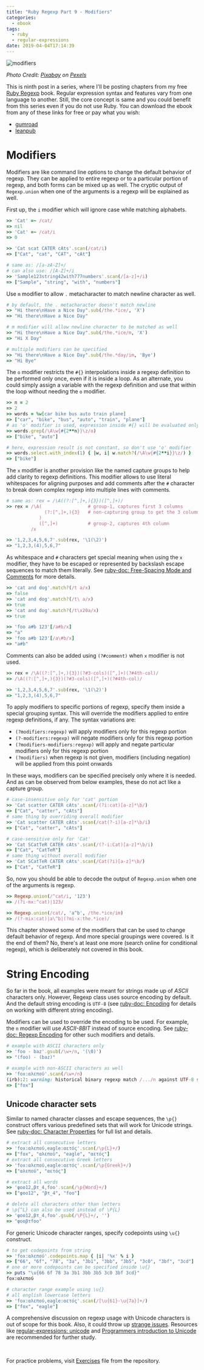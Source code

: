 ```yaml
---
title: "Ruby Regexp Part 9 - Modifiers"
categories:
  - ebook
tags:
  - ruby
  - regular-expressions
date: 2019-04-04T17:14:39
---
```


![modifiers](/images/ruby_regexp/modifiers.jpg)

*Photo Credit: [Pixabay](https://www.pexels.com/photo/computer-content-control-data-270700/) on [Pexels](https://www.pexels.com/)*

This is ninth post in a series, where I'll be posting chapters from my free [Ruby Regexp](https://github.com/learnbyexample/Ruby_Regexp) book. Regular expression syntax and features vary from one language to another. Still, the core concept is same and you could benefit from this series even if you do not use Ruby. You can download the ebook from any of these links for free or pay what you wish:

* [gumroad](https://gumroad.com/l/rubyregexp)
* [leanpub](https://leanpub.com/rubyregexp)

# Modifiers

Modifiers are like command line options to change the default behavior of regexp.  They can be applied to entire regexp or to a particular portion of regexp, and both forms can be mixed up as well. The cryptic output of `Regexp.union` when one of the arguments is a regexp will be explained as well.

First up, the `i` modifier which will ignore case while matching alphabets.

```ruby
>> 'Cat' =~ /cat/
=> nil
>> 'Cat' =~ /cat/i
=> 0

>> 'Cat scat CATER cAts'.scan(/cat/i)
=> ["Cat", "cat", "CAT", "cAt"]

# same as: /[a-zA-Z]+/
# can also use: /[A-Z]+/i
>> 'Sample123string42with777numbers'.scan(/[a-z]+/i)
=> ["Sample", "string", "with", "numbers"]
```

Use `m` modifier to allow `.` metacharacter to match newline character as well.

```ruby
# by default, the . metacharacter doesn't match newline
>> "Hi there\nHave a Nice Day".sub(/the.*ice/, 'X')
=> "Hi there\nHave a Nice Day"

# m modifier will allow newline character to be matched as well
>> "Hi there\nHave a Nice Day".sub(/the.*ice/m, 'X')
=> "Hi X Day"

# multiple modifiers can be specified
>> "Hi there\nHave a Nice Day".sub(/the.*day/im, 'Bye')
=> "Hi Bye"
```

The `o` modifier restricts the `#{}` interpolations inside a regexp definition to be performed only once, even if it is inside a loop. As an alternate, you could simply assign a variable with the regexp definition and use that within the loop without needing the `o` modifier.

```ruby
>> n = 2
=> 2
>> words = %w[car bike bus auto train plane]
=> ["car", "bike", "bus", "auto", "train", "plane"]
# as 'o' modifier is used, expression inside #{} will be evaluated only once
>> words.grep(/\A\w{#{2**n}}\z/o)
=> ["bike", "auto"]

# here, expression result is not constant, so don't use 'o' modifier
>> words.select.with_index(1) { |w, i| w.match?(/\A\w{#{2**i}}\z/) }
=> ["bike"]
```

The `x` modifier is another provision like the named capture groups to help add clarity to regexp definitions. This modifier allows to use literal whitespaces for aligning purposes and add comments after the `#` character to break down complex regexp into multiple lines with comments.

```ruby
# same as: rex = /\A((?:[^,]+,){3})([^,]+)/
>> rex = /\A(                 # group-1, captures first 3 columns
              (?:[^,]+,){3}   # non-capturing group to get the 3 columns
            )
            ([^,]+)           # group-2, captures 4th column
         /x

>> '1,2,3,4,5,6,7'.sub(rex, '\1(\2)')
=> "1,2,3,(4),5,6,7"
```

As whitespace and `#` characters get special meaning when using the `x` modifier, they have to be escaped or represented by backslash escape sequences to match them literally. See [ruby-doc: Free-Spacing Mode and Comments](https://ruby-doc.org/core-2.5.0/Regexp.html#class-Regexp-label-Free-Spacing+Mode+and+Comments) for more details.

```ruby
>> 'cat and dog'.match?(/t a/x)
=> false
>> 'cat and dog'.match?(/t\ a/x)
=> true
>> 'cat and dog'.match?(/t\x20a/x)
=> true

>> 'foo a#b 123'[/a#b/x]
=> "a"
>> 'foo a#b 123'[/a\#b/x]
=> "a#b"
```

Comments can also be added using `(?#comment)` when `x` modifier is not used.

```ruby
>> rex = /\A((?:[^,]+,){3})(?#3-cols)([^,]+)(?#4th-col)/
=> /\A((?:[^,]+,){3})(?#3-cols)([^,]+)(?#4th-col)/

>> '1,2,3,4,5,6,7'.sub(rex, '\1(\2)')
=> "1,2,3,(4),5,6,7"
```

To apply modifiers to specific portions of regexp, specify them inside a special grouping syntax. This will override the modifiers applied to entire regexp definitions, if any. The syntax variations are:

* `(?modifiers:regexp)` will apply modifiers only for this regexp portion
* `(?-modifiers:regexp)` will negate modifiers only for this regexp portion
* `(?modifiers-modifiers:regexp)` will apply and negate particular modifiers only for this regexp portion
* `(?modifiers)` when regexp is not given, modifiers (including negation) will be applied from this point onwards

In these ways, modifiers can be specified precisely only where it is needed. And as can be observed from below examples, these do not act like a capture group.

```ruby
# case-insensitive only for 'cat' portion
>> 'Cat scatter CATER cAts'.scan(/(?i:cat)[a-z]*\b/)
=> ["Cat", "catter", "cAts"]
# same thing by overriding overall modifier
>> 'Cat scatter CATER cAts'.scan(/cat(?-i)[a-z]*\b/i)
=> ["Cat", "catter", "cAts"]

# case-sensitive only for 'Cat'
>> 'Cat SCatTeR CATER cAts'.scan(/(?-i:Cat)[a-z]*\b/i)
=> ["Cat", "CatTeR"]
# same thing without overall modifier
>> 'Cat SCatTeR CATER cAts'.scan(/Cat(?i)[a-z]*\b/)
=> ["Cat", "CatTeR"]
```

So, now you should be able to decode the output of `Regexp.union` when one of the arguments is regexp.

```ruby
>> Regexp.union(/^cat/i, '123')
=> /(?i-mx:^cat)|123/

>> Regexp.union(/cat/, 'a^b', /the.*ice/im)
=> /(?-mix:cat)|a\^b|(?mi-x:the.*ice)/
```

This chapter showed some of the modifiers that can be used to change default behavior of regexp. And more special groupings were covered. Is it the end of them? No, there's at least one more (search online for conditional regexp), which is deliberately not covered in this book.

# String Encoding

So far in the book, all examples were meant for strings made up of *ASCII* characters only.  However, Regexp class uses source encoding by default. And the default string encoding is `UTF-8` (see [ruby-doc: Encoding](https://ruby-doc.org/core-2.5.0/Encoding.html) for details on working with different string encoding).

Modifiers can be used to override the encoding to be used. For example, the `n` modifier will use *ASCII-8BIT* instead of source encoding. See [ruby-doc: Regexp Encoding](https://ruby-doc.org/core-2.5.0/Regexp.html#class-Regexp-label-Encoding) for other such modifiers and details.

```ruby
# example with ASCII characters only
>> 'foo - baz'.gsub(/\w+/n, '(\0)')
=> "(foo) - (baz)"

# example with non-ASCII characters as well
>> 'fox:αλεπού'.scan(/\w+/n)
(irb):2: warning: historical binary regexp match /.../n against UTF-8 string
=> ["fox"]
```

## Unicode character sets

Similar to named character classes and escape sequences, the `\p{}` construct offers various predefined sets that will work for Unicode strings. See [ruby-doc: Character Properties](https://ruby-doc.org/core-2.5.0/Regexp.html#class-Regexp-label-Character+Properties) for full list and details.

```ruby
# extract all consecutive letters
>> 'fox:αλεπού,eagle:αετός'.scan(/\p{L}+/)
=> ["fox", "αλεπού", "eagle", "αετός"]
# extract all consecutive Greek letters
>> 'fox:αλεπού,eagle:αετός'.scan(/\p{Greek}+/)
=> ["αλεπού", "αετός"]

# extract all words
>> 'φοο12,βτ_4,foo'.scan(/\p{Word}+/)
=> ["φοο12", "βτ_4", "foo"]

# delete all characters other than letters
# \p{^L} can also be used instead of \P{L}
>> 'φοο12,βτ_4,foo'.gsub(/\P{L}+/, '')
=> "φοοβτfoo"
```

For generic Unicode character ranges, specify codepoints using `\u{}` construct.

```ruby
# to get codepoints from string
>> 'fox:αλεπού'.codepoints.map { |i| '%x' % i }
=> ["66", "6f", "78", "3a", "3b1", "3bb", "3b5", "3c0", "3bf", "3cd"]
# one or more codepoints can be specified inside \u{}
>> puts "\u{66 6f 78 3a 3b1 3bb 3b5 3c0 3bf 3cd}"
fox:αλεπού

# character range example using \u{}
# all english lowercase letters
>> 'fox:αλεπού,eagle:αετός'.scan(/[\u{61}-\u{7a}]+/)
=> ["fox", "eagle"]
```

A comprehensive discussion on regexp usage with Unicode characters is out of scope for this book. Also, it could throw up [strange issues](https://github.com/k-takata/Onigmo/issues/92). Resources like [regular-expressions: unicode](https://www.regular-expressions.info/unicode.html) and [Programmers introduction to Unicode](http://reedbeta.com/blog/programmers-intro-to-unicode/) are recommended for further study.

<br>

For practice problems, visit [Exercises](https://github.com/learnbyexample/Ruby_Regexp/blob/master/exercises/Exercises.md) file from the repository.

